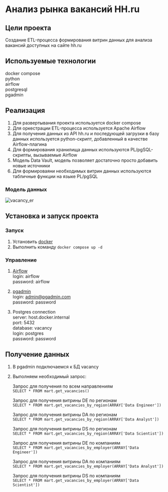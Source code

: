 # Анализ рынка вакансий HH.ru

## Цели проекта

Создание ETL-процесса формирования витрин данных для анализа вакансий доступных на сайте hh.ru

## Используемые технологии

docker compose \
python \
airflow \
postgresql \
pgadmin

## Реализация
1. Для развертывания проекта используется docker compose
2. Для оркестрации ETL-процесса используется Apache Airflow
3. Для получения данных из API hh.ru и последующей загрузки в базу данных используется python-скрипт, добавленный в качестве Airflow-плагина
4. Для формирования хранилища данных используются PL/pgSQL-скрипты, вызываемые Airflow
5. Модель Data Vault, модель позволяет достаточно просто добавить новые источники
6. Для формироваяни необходимых витрин данных используются табличные функции на языке PL/pgSQL

### Модель данных
![vacancy_er](https://github.com/allnorth/hh-analysis/assets/61934321/0bea80ec-8865-4b08-b43c-83675609cd85)



## Установка и запуск проекта

### Запуск
1. Установить [docker](https://docs.docker.com/engine/install/)
2. Выполнить команду ```docker compose up -d```

### Управление
1. [Airflow](http://localhost:8080/) \
   login: airflow \
   password: airflow

2. [pgadmin](http://localhost) \
   login: admin@pgadmin.com \
   password: password

3. Postgres connection \
   server: host.docker.internal \
   port: 5432 \
   database: vacancy \
   login: postgres \
   password: password

## Получение данных
1. В pgadmin подключаемся к БД vacancy
2. Выполняем необходимый запрос:

   Запрос для получения по всем направлениям \
   ```SELECT * FROM mart.get_vacancies()```

   Запрос для получения витрины DE по регионам \
   ```SELECT * FROM mart.get_vacancies_by_region(ARRAY['Data Engineer'])```

   Запрос для получения витрины DA по регионам \
   ```SELECT * FROM mart.get_vacancies_by_region(ARRAY['Data Analyst'])```

   Запрос для получения витрины DS по регионам \
   ```SELECT * FROM mart.get_vacancies_by_region(ARRAY['Data Scientist'])```
   
   Запрос для получения витрины DE по компаниям \
   ```SELECT * FROM mart.get_vacancies_by_employer(ARRAY['Data Engineer'])```

   Запрос для получения витрины DA по компаниям \
   ```SELECT * FROM mart.get_vacancies_by_employer(ARRAY['Data Analyst'])```
   
   Запрос для получения витрины DS по компаниям \
   ```SELECT * FROM mart.get_vacancies_by_employer(ARRAY['Data Scientist'])```

